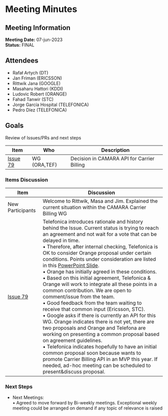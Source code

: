 # Meeting Minutes
## Meeting Information
**Meeting Date:** 07-jun-2023<br/>
**Status:** FINAL

## Attendees
- Rafał Artych (DT)
- Jan Friman (ERICSSON)
- Rittwik Jana (GOOGLE)
- Masaharu Hattori (KDDI)
- Ludovic Robert (ORANGE)
- Fahad Tanwir (STC)
- Jorge García Hospital (TELEFONICA)
- Pedro Díez (TELEFONICA)


## Goals
Review of Issues/PRs and next steps</br>


Item | Who | Description
---- | ---- | ----
[Issue 79](https://github.com/camaraproject/CarrierBillingCheckOut/issues/79) | WG (ORA,TEF) | Decision in CAMARA API for Carrier Billing


### Items Discussion

Item | Discussion
---- | ---- 
New Participants | Welcome to Rittwik, Masa and Jim. Explained the current situation within the CAMARA Carrier Billing WG
[Issue 79](https://github.com/camaraproject/CarrierBillingCheckOut/issues/79) | Telefonica introduces rationale and history behind the Issue. Current status is trying to reach an agreement and not wait for a vote that can be delayed in time.<br> • Therefore, after internal checking, Telefonica is OK to consider Orange proposal under certain conditions. Points under consideration are listed in this [PowerPoint Slide](https://github.com/camaraproject/CarrierBillingCheckOut/blob/main/documentation/SupportingDocuments/CarrierBilling_AgreementProposal_20230607.pptx).<br> • Orange has initially agreed in these conditions. <br> • Based on this initial agreement, Telefonica & Orange will work to integrate all these points in a common contribution. We are open to comment/issue from the team.<br> • Good feedback from the team waiting to receive that common input (Ericsson, STC). <br> • Google asks if there is currently an API for this WG. Orange indicates there is not yet, there are two proposals and Orange and Telefona are working on presenting a common proposal based on agreement guidelines.<br> • Telefonica indicates hopefully to have an initial common proposal soon because wants to promote Carrier Billing API in an MVP this year. If needed, ad-hoc meeting can be scheduled to present&discuss proposal.    


### Next Steps
- Next Meetings:<br/>
  • Agreed to move forward by Bi-weekly meetings. Exceptional weekly meeting could be arranged on demand if any topic of relevance is raised<br/>
